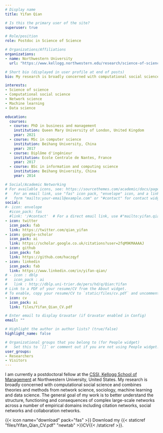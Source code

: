 ```yaml
---
# Display name
title: Yifan Qian

# Is this the primary user of the site?
superuser: true

# Role/position
role: Postdoc in Science of Science

# Organizations/Affiliations
organizations:
- name: Northwestern University
  url: "https://www.kellogg.northwestern.edu/research/science-of-science.aspx"

# Short bio (displayed in user profile at end of posts)
bio: My research is broadly concerned with computational social science and combines theories and methods from network science, sociology, machine learning and data science.

interests:
- Science of science
- Computational social science
- Network science
- Machine learning
- Data science

education:
  courses:
  - course: PhD in business and management
    institution: Queen Mary University of London, United Kingdom
    year: 2021
  - course: MSc in computer science
    institution: Beihang University, China
    year: 2017
  - course: Diplôme d'ingénieur
    institution: Ecole Centrale de Nantes, France
    year: 2017
  - course: BSc in information and computing science
    institution: Beihang University, China
    year: 2014

# Social/Academic Networking
# For available icons, see: https://sourcethemes.com/academic/docs/page-builder/#icons
#   For an email link, use "fas" icon pack, "envelope" icon, and a link in the
#   form "mailto:your-email@example.com" or "#contact" for contact widget.
social:
#- icon: envelope
  #icon_pack: fas
  #link: '/#contact'  # For a direct email link, use #"mailto:yifan.qian1@kellogg.northwestern.edu".
- icon: twitter
  icon_pack: fab
  link: https://twitter.com/qian_yifan
- icon: google-scholar
  icon_pack: ai
  link: https://scholar.google.co.uk/citations?user=2fqM9KMAAAAJ
- icon: github
  icon_pack: fab
  link: https://github.com/haczqyf
- icon: linkedin
  icon_pack: fab
  link: https://www.linkedin.com/in/yifan-qian/
# - icon : dblp
#   icon_pack : ai
#   link : http://dblp.uni-trier.de/pers/hd/q/Qian:Yifan
# Link to a PDF of your resume/CV from the About widget.
# To enable, copy your resume/CV to `static/files/cv.pdf` and uncomment the lines below.
- icon: cv
  icon_pack: ai
  link: files/Yifan_Qian_CV.pdf

# Enter email to display Gravatar (if Gravatar enabled in Config)
email: ""

# Highlight the author in author lists? (true/false)
highlight_name: false

# Organizational groups that you belong to (for People widget)
#   Set this to `[]` or comment out if you are not using People widget.
user_groups:
- Researchers
- Visitors
---
```


I am currently a postdoctoral fellow at the [CSSI, Kellogg School of Management](https://www.kellogg.northwestern.edu/research/science-of-science.aspx) at Northwestern University, United States. My research is broadly concerned with computational social science and combines theories and methods from network science, sociology, machine learning and data science. The general goal of my work is to better understand the structure, functioning and consequences of complex large-scale networks across a number of empirical domains including citation networks, social networks and collaboration networks.

{{< icon name="download" pack="fas" >}} Download my {{< staticref "files/Yifan_Qian_CV.pdf" "newtab" >}}CV{{< /staticref >}}.

